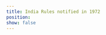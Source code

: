 ```yaml
---
title: India Rules notified in 1972
position:
show: false
---
```


<templatesPostChildren></templatesPostChildren>

